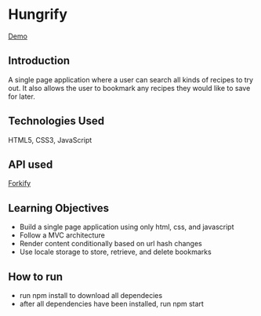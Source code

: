 # Hungrify

[Demo](https://hungrify.netlify.app/)

## Introduction

A single page application where a user can search all kinds of recipes to try out. It also allows the user to bookmark any recipes they would like to save for later.

## Technologies Used

HTML5, CSS3, JavaScript

## API used

[Forkify](https://forkify-api.herokuapp.com/v2)

## Learning Objectives

- Build a single page application using only html, css, and javascript
- Follow a MVC architecture
- Render content conditionally based on url hash changes
- Use locale storage to store, retrieve, and delete bookmarks

## How to run

- run npm install to download all dependecies
- after all dependencies have been installed, run npm start
